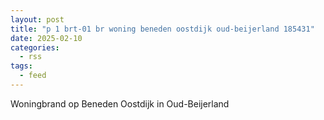 ```yaml
---
layout: post
title: "p 1 brt-01 br woning beneden oostdijk oud-beijerland 185431"
date: 2025-02-10
categories: 
  - rss
tags: 
  - feed
---
```


Woningbrand op Beneden Oostdijk in Oud-Beijerland

